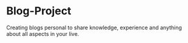# Blog-Project
Creating blogs personal to share knowledge, experience and anything about all aspects in your live.
